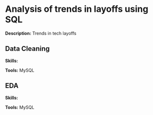 # Analysis of trends in layoffs using SQL
**Description:** Trends in tech layoffs

## Data Cleaning
**Skills:**

**Tools:** MySQL

## EDA
**Skills:**

**Tools:** MySQL
